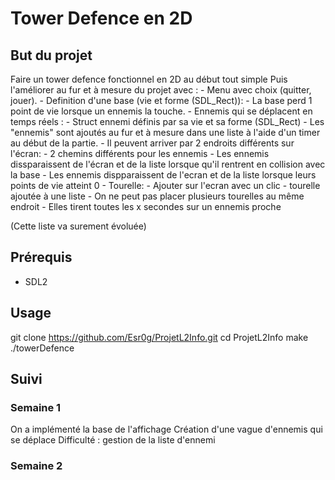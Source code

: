 # Tower Defence en 2D

## But du projet 
Faire un tower defence fonctionnel en 2D au début tout simple 
Puis l'améliorer au fur et à mesure du projet avec :
	- Menu avec choix (quitter, jouer).
	- Definition d'une base (vie et forme (SDL_Rect)):
		- La base perd 1 point de vie lorsque un ennemis la touche.
	- Ennemis qui se déplacent en temps réels :
		- Struct ennemi définis par sa vie et sa forme (SDL_Rect)
		- Les "ennemis" sont ajoutés au fur et à mesure dans une liste à l'aide d'un timer au début de la partie.
		- Il peuvent arriver par 2 endroits différents sur l'écran:
			- 2 chemins différents pour les ennemis
		- Les ennemis dissparaissent de l'écran et de la liste lorsque qu'il rentrent en collision avec la base
		- Les ennemis dispparaissent de l'ecran et de la liste lorsque leurs points de vie atteint 0
	- Tourelle:
		- Ajouter sur l'ecran avec un clic
		- tourelle ajoutée à une liste
		- On ne peut pas placer plusieurs tourelles au même endroit
		- Elles tirent toutes les x secondes sur un ennemis proche
		
(Cette liste va surement évoluée)


## Prérequis 
- SDL2

## Usage

git clone https://github.com/Esr0g/ProjetL2Info.git
cd ProjetL2Info
make 
./towerDefence

## Suivi


### Semaine 1

On a implémenté la base de l'affichage 
Création d'une vague d'ennemis qui se déplace 
Difficulté  : gestion de la liste d'ennemi    

### Semaine 2
	
	
	
